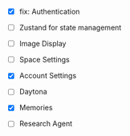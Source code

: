 - [x] fix: Authentication
- [ ] Zustand for state management
- [ ] Image Display
- [ ] Space Settings
- [x] Account Settings
- [ ] Daytona
- [x] Memories

- [ ] Research Agent
